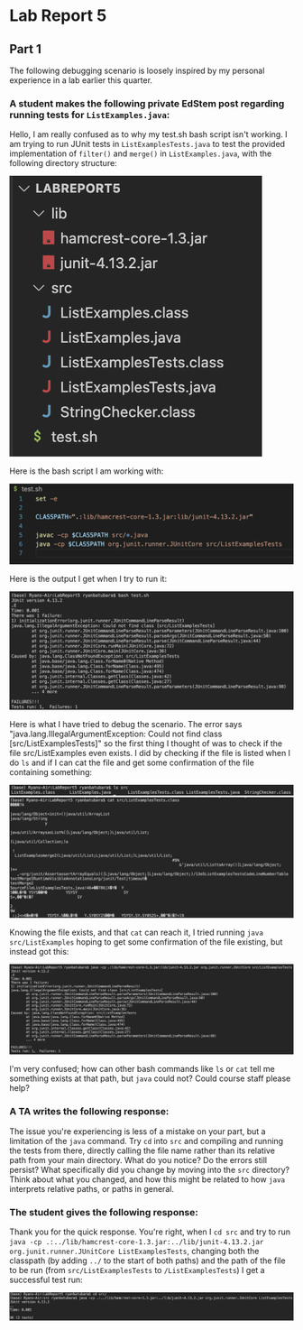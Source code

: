 # Lab Report 5

## Part 1

The following debugging scenario is loosely inspired by my personal experience in a lab earlier this quarter.

### A student makes the following private EdStem post regarding running tests for `ListExamples.java`:

Hello, I am really confused as to why my test.sh bash script isn't working. I am trying to run JUnit tests in `ListExamplesTests.java` to test the provided implementation of `filter()` and `merge()` in `ListExamples.java`, with the following directory structure:

![](Post1_Files.png)

Here is the bash script I am working with:

![](Post1_Bash.png)

Here is the output I get when I try to run it:

![](Post1_Error.png)

Here is what I have tried to debug the scenario. The error says "java.lang.IllegalArgumentException: Could not find class [src/ListExamplesTests]" so the first thing I thought of was to check if the file src/ListExamples even exists. I did by checking if the file is listed when I do `ls` and if I can cat the file and get some confirmation of the file containing something:

![](Post1_Attempt.png)
![](Post1_Exists.png)

Knowing the file exists, and that `cat` can reach it, I tried running `java src/ListExamples` hoping to get some confirmation of the file existing, but instead got this:

![](Post1_Identification.png)

I'm very confused; how can other bash commands like `ls` or `cat` tell me something exists at that path, but `java` could not? Could course staff please help?

### A TA writes the following response:

The issue you're experiencing is less of a mistake on your part, but a limitation of the `java` command.
Try `cd` into `src` and compiling and running the tests from there, directly calling the file name rather than its relative path from your main directory.
What do you notice? Do the errors still persist? What specifically did you change by moving into the `src` directory?
Think about what you changed, and how this might be related to how `java` interprets relative paths, or paths in general.

### The student gives the following response:

Thank you for the quick response. You're right, when I `cd src` and try to run `java -cp .:../lib/hamcrest-core-1.3.jar:../lib/junit-4.13.2.jar org.junit.runner.JUnitCore ListExamplesTests`, changing both the classpath (by adding `../` to the start of both paths) and the path of the file to be run (from `src/ListExamplesTests` to `/ListExamplesTests`) I get a successful test run:

![](Post2_Success.png)
